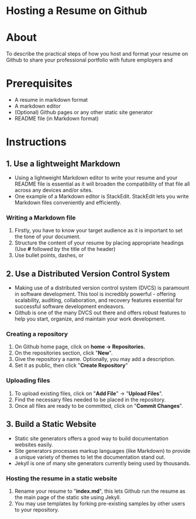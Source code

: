 # Hosting a Resume on Github
# About
To describe the practical steps of how you host and format your resume on Github to share your professional portfolio with future employers and 

# Prerequisites
- A resume in markdown format
- A markdown editor
- (Optional) Github pages or any other static site generator
- README file (in Markdown format)

# Instructions
## 1. Use a lightweight Markdown
- Using a lightweight Markdown editor to write your resume and your README file is essential as it will broaden the compatibility of that file all across any devices and/or sites.
- One example of a Markdown editor is StackEdit. StackEdit lets you write Markdown files conveniently and efficiently.

### Writing a Markdown file
1. Firstly, you have to know your target audience as it is important to set the tone of your document.
2. Structure the content of your resume by placing appropriate headings (Use **#** followed by the title of the header)
3.  Use bullet points, dashes, or 
## 2. Use a Distributed Version Control System
-   Making use of a distributed version control system (DVCS) is paramount in software development. This tool is incredibly powerful - offering scalability, auditing, collaboration, and recovery features essential for successful software development endeavors.
- Github is one of the many DVCS out there and offers robust features to help you start, organize, and maintain your work development.
### Creating a repository
1. On Github home page, click on **home -> Repositories.**
2. On the repositories section, click "**New**".
3. Give the repository a name. Optionally, you may add a description.
4. Set it as public, then click "**Create Repository**"
### Uploading files
1. To upload existing files, click on "**Add File**" -> "**Upload Files**".
2. Find the necessary files needed to be placed in the repository.
3. Once all files are ready to be committed, click on "**Commit Changes**".

## 3. Build a Static Website
- Static site generators offers a good way to build documentation websites easily.
- Site generators processes markup languages (like Markdown) to provide a unique variety of themes to let the documentation stand out.
- Jekyll is one of many site generators currently being used by thousands.
 
 ### Hosting the resume in a static website
1. Rename your resume to "**index.md**", this lets Github run the resume as the main page of the static site using Jekyll.
2. You may use templates by forking pre-existing samples by other users to your repository.




<!--stackedit_data:
eyJoaXN0b3J5IjpbNDk2OTU3NzQ0LDEwMDY0MzE4MjMsMjEzOD
k0NjI3NSwtNDEzNzMwODM3LDE2NzcxOTE4MjQsMjA2NDkzNjY1
Myw5NjI0Mjc1MDQsMzUxMzI0MTgxLDEyMTc1Mjg2MDksMTA3OT
IyMzA5LC02NDI0MjAwOTcsMTY2MjMyMTk0NCwtMzI5MzQ1NTY5
LC0xMTY5MDIzODAxLDE1Mzc3MzE5MzksMTgyMDY2MzYyNiwtMj
A4ODc0NjYxMl19
-->